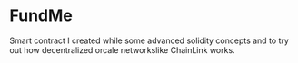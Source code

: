# FundMe

Smart contract I created while some advanced solidity concepts and to try out how decentralized orcale networkslike ChainLink works.
